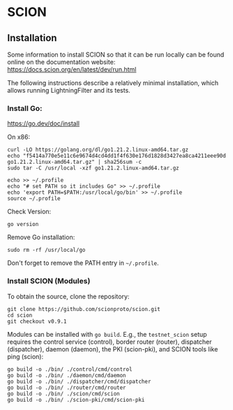 # SCION

## Installation

Some information to install SCION so that it can be run locally can be found online on the documentation website:
https://docs.scion.org/en/latest/dev/run.html

The following instructions describe a relatively minimal installation, which allows running LightningFilter and its tests.

### Install Go:

https://go.dev/doc/install

On x86:
```
curl -LO https://golang.org/dl/go1.21.2.linux-amd64.tar.gz
echo "f5414a770e5e11c6e9674d4cd4dd1f4f630e176d1828d3427ea8ca4211eee90d go1.21.2.linux-amd64.tar.gz" | sha256sum -c
sudo tar -C /usr/local -xzf go1.21.2.linux-amd64.tar.gz
```

```
echo >> ~/.profile
echo "# set PATH so it includes Go" >> ~/.profile
echo 'export PATH=$PATH:/usr/local/go/bin' >> ~/.profile
source ~/.profile 
```

Check Version:
```
go version
```

Remove Go installation:
```
sudo rm -rf /usr/local/go
```
Don't forget to remove the PATH entry in `~/.profile`.

### Install SCION (Modules)

To obtain the source, clone the repository:
```
git clone https://github.com/scionproto/scion.git
cd scion
git checkout v0.9.1
```

Modules can be installed with `go build`.
E.g., the `testnet_scion` setup requires the control service (control), border router (router), dispatcher (dispatcher), daemon (daemon), the PKI (scion-pki), and SCION tools like ping (scion):

```
go build -o ./bin/ ./control/cmd/control
go build -o ./bin/ ./daemon/cmd/daemon
go build -o ./bin/ ./dispatcher/cmd/dispatcher
go build -o ./bin/ ./router/cmd/router
go build -o ./bin/ ./scion/cmd/scion
go build -o ./bin/ ./scion-pki/cmd/scion-pki
```
